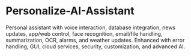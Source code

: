 # Personalize-AI-Assistant
  Personal assistant with voice interaction, database integration, news updates, app/web control, face recognition, email/file handling, summarization, OCR, alarms, and weather updates. Enhanced with error handling, GUI, cloud services, security, customization, and advanced AI.
